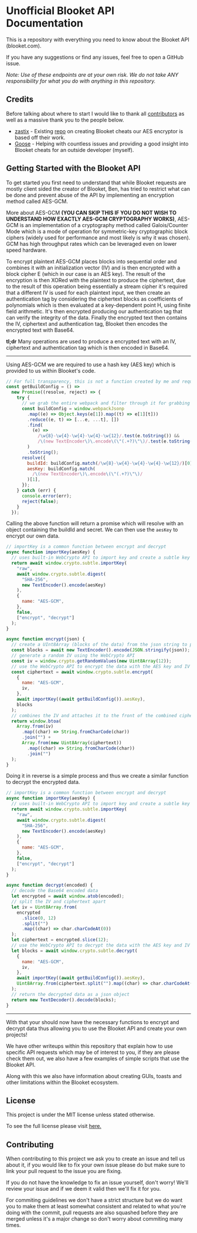 # Unofficial Blooket API Documentation

This is a repository with everything you need to know about the Blooket API (blooket.com).

If you have any suggestions or find any issues, feel free to open a GitHub issue.

_Note: Use of these endpoints are at your own risk. We do not take ANY responsibility for what you do with anything in this repository._

## Credits

Before talking about where to start I would like to thank all [contributors](https://github.com/ItsSyfe/UnofficialBlooketAPI/contributors) as well as a massive thank you to the people below.

- [zastix](https://github.com/notzastix) - Existing [repo](https://github.com/notzastix/BlooketCheatTools) on creating Blooket cheats our AES encryptor is based off their work.
- [Goose](https://github.com/GooseterV/) - Helping with countless issues and providing a good insight into Blooket cheats for an outside developer (myself).

## Getting Started with the Blooket API

To get started you first need to understand that while Blooket requests are mostly client sided the creator of Blooket, Ben, has tried to restrict what can be done and prevent abuse of the API by implementing an encryption method called AES-GCM.

More about AES-GCM **(YOU CAN SKIP THIS IF YOU DO NOT WISH TO UNDERSTAND HOW EXACTLY AES-GCM CRYPTOGRAPHY WORKS)**, AES-GCM is an implementation of a cryptography method called Galois/Counter Mode which is a mode of operation for symmetric-key cryptographic block ciphers (widely used for performance and most likely is why it was chosen).
GCM has high throughput rates which can be leveraged even on lower speed hardware.

To encrypt plaintext AES-GCM places blocks into sequential order and combines it with an initialization vector (IV) and is then encrypted with a block cipher E (which in our case is an AES key).
The result of the encryption is then XORed with the plaintext to produce the ciphertext, due to the result of this operation being essentially a stream cipher it's required that a different IV is used for each plaintext input, we then create an authentication tag by considering the ciphertext blocks as coefficients of polynomials which is then evaluated at a key-dependent point H, using finite field arithmetic.
It's then encrypted producing our authentication tag that can verify the integrity of the data.
Finally the encrypted text then contains the IV, ciphertext and authentication tag, Blooket then encodes the encrypted text with Base64.

**tl;dr** Many operations are used to produce a encrypted text with an IV, ciphertext and authentication tag which is then encoded in Base64.

---

Using AES-GCM we are required to use a hash key (AES key) which is provided to us within Blooket's code.

```js
// For full transparency, this is not a function created by me and requires you to follow the license on zastix's repository for using it in your own work.
const getBuildConfig = () =>
  new Promise((resolve, reject) => {
    try {
      // we grab the entire webpack and filter through it for grabbing the current Blooket build id and the aes key being used, these change with each build.
      const buildConfig = window.webpackJsonp
        .map((e) => Object.keys(e[1]).map((t) => e[1][t]))
        .reduce((e, t) => [...e, ...t], [])
        .find(
          (e) =>
            /\w{8}-\w{4}-\w{4}-\w{4}-\w{12}/.test(e.toString()) &&
            /\(new TextEncoder\)\.encode\(\"(.+?)\"\)/.test(e.toString())
        )
        .toString();
      resolve({
        buildId: buildConfig.match(/\w{8}-\w{4}-\w{4}-\w{4}-\w{12}/)[0],
        aesKey: buildConfig.match(
          /\(new TextEncoder\)\.encode\(\"(.+?)\"\)/
        )[1],
      });
    } catch (err) {
      console.error(err);
      reject(false);
    }
  });
```

Calling the above function will return a promise which will resolve with an object containing the buildId and secret. We can then use the `aesKey` to encrypt our own data.

```js
// importKey is a common function between encrypt and decrypt
async function importKey(aesKey) {
  // uses built-in WebCrypto API to import key and create a subtle key which can be used to encrypt data in the WebCrypto API
  return await window.crypto.subtle.importKey(
    "raw",
    await window.crypto.subtle.digest(
      "SHA-256",
      new TextEncoder().encode(aesKey)
    ),
    {
      name: "AES-GCM",
    },
    false,
    ["encrypt", "decrypt"]
  );
}

async function encrypt(json) {
  // create a UInt8Array (blocks of the data) from the json string to pass into WebCrypto
  const blocks = await new TextEncoder().encode(JSON.stringify(json));
  // generate a random IV using the WebCrypto API
  const iv = window.crypto.getRandomValues(new Uint8Array(12));
  // use the WebCrypto API to encrypt the data with the AES key and IV
  const ciphertext = await window.crypto.subtle.encrypt(
    {
      name: "AES-GCM",
      iv,
    },
    await importKey((await getBuildConfig()).aesKey),
    blocks
  );
  // combines the IV and attaches it to the front of the combined cipher text and then encodes the whole thing in Base64
  return window.btoa(
    Array.from(iv)
      .map((char) => String.fromCharCode(char))
      .join("") +
      Array.from(new Uint8Array(ciphertext))
        .map((char) => String.fromCharCode(char))
        .join("")
  );
}
```

Doing it in reverse is a simple process and thus we create a similar function to decrypt the encrypted data.

```js
// importKey is a common function between encrypt and decrypt
async function importKey(aesKey) {
  // uses built-in WebCrypto API to import key and create a subtle key which can be used to encrypt data in the WebCrypto API
  return await window.crypto.subtle.importKey(
    "raw",
    await window.crypto.subtle.digest(
      "SHA-256",
      new TextEncoder().encode(aesKey)
    ),
    {
      name: "AES-GCM",
    },
    false,
    ["encrypt", "decrypt"]
  );
}

async function decrypt(encoded) {
  // decode the Base64 encoded data
  let encrypted = await window.atob(encoded);
  // split the IV and ciphertext apart
  let iv = Uint8Array.from(
    encrypted
      .slice(0, 12)
      .split("")
      .map((char) => char.charCodeAt(0))
  );
  let ciphertext = encrypted.slice(12);
  // use the WebCrypto API to decrypt the data with the AES key and IV
  let blocks = await window.crypto.subtle.decrypt(
    {
      name: "AES-GCM",
      iv,
    },
    await importKey((await getBuildConfig()).aesKey),
    Uint8Array.from(ciphertext.split("").map((char) => char.charCodeAt(0)))
  );
  // return the decrypted data as a json object
  return new TextDecoder().decode(blocks);
}
```

---

With that your should now have the necessary functions to encrypt and decrypt data thus allowing you to use the Blooket API and create your own projects!

We have other writeups within this repository that explain how to use specific API requests which may be of interest to you, if they are please check them out, we also have a few examples of simple scripts that use the Blooket API.

Along with this we also have information about creating GUIs, toasts and other limitations within the Blooket ecosystem.

## License

This project is under the MIT license unless stated otherwise.

To see the full license please visit [here.](./LICENSE)

## Contributing

When contributing to this project we ask you to create an issue and tell us about it, if you would like to fix your own issue please do but make sure to link your pull request to the issue you are fixing.

If you do not have the knowledge to fix an issue yourself, don't worry! We'll review your issue and if we deem it valid then we'll fix it for you.

For commiting guidelines we don't have a strict structure but we do want you to make them at least somewhat consistent and related to what you're doing with the commit, pull requests are also squashed before they are merged unless it's a major change so don't worry about commiting many times.
